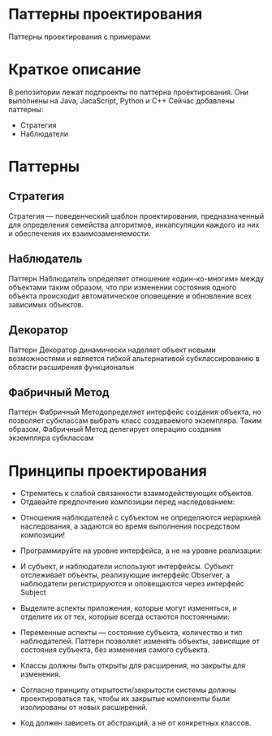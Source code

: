 # Паттерны проектирования 
Паттерны проектирования с примерами


# Краткое описание
В репозитории лежат подпроекты по паттерна проектирования. Они выполнены на Java, JacaScript, Python и C++
Сейчас добавлены паттерны:
* Стратегия
* Наблюдатели


# Паттерны
## Стратегия 
Стратегия — поведенческий шаблон проектирования, предназначенный для определения семейства алгоритмов, инкапсуляции каждого из них и обеспечения их взаимозаменяемости.

## Наблюдатель
Паттерн Наблюдатель определяет отношение «один-ко-многим» между объектами таким образом, 
что при изменении состояния одного объекта происходит автоматическое оповещение и обновление всех зависимых объектов.

## Декоратор
Паттерн Декоратор динамически наделяет объект новыми возможностями и является гибкой альтернативой субклассированию в области расширения функциональн


## Фабричный Метод 
Паттерн Фабричный Методопределяет интерфейс создания объекта, но позволяет субклассам выбрать класс создаваемого экземпляра. Таким образом, Фабричный Метод делегирует операцию создания экземпляра субклассам

# Принципы проектирования
* Cтремитесь к слабой связанности взаимодействующих объектов.
* Отдавайте предпочтение композиции перед наследованием: 
- Отношения наблюдателей с субъектом не определяются иерархией наследования, а задаются во время выполнения посредством композиции!
* Программируйте на уровне интерфейса, а не на уровне реализации:
- И субъект, и наблюдатели используют интерфейсы. Субъект отслеживает объекты, реализующие интерфейс Observer, 
а наблюдатели регистрируются и оповещаются через интерфейс Subject
* Выделите аспекты приложения, которые могут изменяться, и отделите их от тех, которые всегда остаются постоянными: 
- Переменные аспекты — состояние субъекта, количество и тип наблюдателей. Паттерн позволяет изменять объекты, зависящие от состояния субъекта, без изменения самого субъекта.
* Классы должны быть открыты для расширения, но закрыты для изменения.
- Согласно принципу открытости/закрытости системы должны проектироваться так, чтобы их закрытые компоненты были изолированы от новых расширений.
* Код должен зависеть от абстракций, а не от конкретных классов.